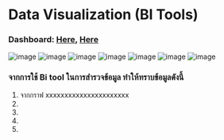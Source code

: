 # Data Visualization (BI Tools)
### Dashboard: [Here](https://app.powerbi.com/groups/me/reports/0ed8be24-6c32-41a5-a05e-52373658b23f/ReportSection?ctid=6f4432dc-20d2-441d-b1db-ac3380ba633d), [Here](https://app.powerbi.com/groups/me/reports/7771e6de-4205-4a02-9ea8-9868b4476332/ReportSection?ctid=6f4432dc-20d2-441d-b1db-ac3380ba633d)

![image](https://user-images.githubusercontent.com/68822792/146216903-f69bb26a-1c67-4d85-b5fc-bd986bd4f45a.png)
![image](https://user-images.githubusercontent.com/68822792/146216951-fcc7b162-0594-4bc7-b649-a2d410178abc.png)
![image](https://user-images.githubusercontent.com/68822792/146217966-ad0ccbe7-fc41-442e-b174-057eeae22055.png)
![image](https://user-images.githubusercontent.com/68822792/146217162-9e88c972-1d48-473a-9c6d-0d89ab9bd8ef.png)
![image](https://user-images.githubusercontent.com/68822792/146217016-c5dafb43-9d10-4dda-a0a0-71eb331384b6.png)
![image](https://user-images.githubusercontent.com/68822792/146217079-f8e91056-fb7d-4f70-9396-20b499f47d70.png)
![image](https://user-images.githubusercontent.com/68822792/146217100-525d854f-02fd-4cc9-a943-19c041087639.png)


### จากการใช้ Bi tool ในการสำรวจข้อมูล ทำให้ทราบข้อมูลดังนี้ 

1. จากกราฟ xxxxxxxxxxxxxxxxxxxxxx
2.
3.
4.
5.
